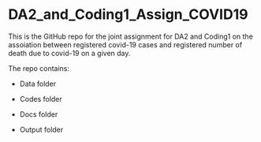 # DA2_and_Coding1_Assign_COVID19

This is the GitHub repo for the joint assignment for DA2 and Coding1 on the assoiation between registered covid-19 cases and registered number
of death due to covid-19 on a given day.

The repo contains:

- Data folder
 
- Codes folder
 
- Docs folder

- Output folder
